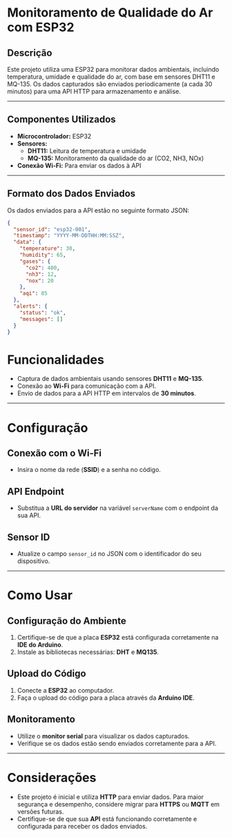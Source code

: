 # Monitoramento de Qualidade do Ar com ESP32

## Descrição
Este projeto utiliza uma ESP32 para monitorar dados ambientais, incluindo temperatura, umidade e qualidade do ar, com base em sensores DHT11 e MQ-135. Os dados capturados são enviados periodicamente (a cada 30 minutos) para uma API HTTP para armazenamento e análise.

---

## Componentes Utilizados
- **Microcontrolador:** ESP32
- **Sensores:**
  - **DHT11:** Leitura de temperatura e umidade
  - **MQ-135:** Monitoramento da qualidade do ar (CO2, NH3, NOx)
- **Conexão Wi-Fi:** Para enviar os dados à API

---

## Formato dos Dados Enviados
Os dados enviados para a API estão no seguinte formato JSON:

```json
{
  "sensor_id": "esp32-001",
  "timestamp": "YYYY-MM-DDTHH:MM:SSZ",
  "data": {
    "temperature": 30,
    "humidity": 65,
    "gases": {
      "co2": 400,
      "nh3": 12,
      "nox": 20
    },
    "aqi": 85
  },
  "alerts": {
    "status": "ok",
    "messages": []
  }
}
```

# Funcionalidades

- Captura de dados ambientais usando sensores **DHT11** e **MQ-135**.
- Conexão ao **Wi-Fi** para comunicação com a API.
- Envio de dados para a API HTTP em intervalos de **30 minutos**.

---

# Configuração

## Conexão com o Wi-Fi
- Insira o nome da rede (**SSID**) e a senha no código.

## API Endpoint
- Substitua a **URL do servidor** na variável `serverName` com o endpoint da sua API.

## Sensor ID
- Atualize o campo `sensor_id` no JSON com o identificador do seu dispositivo.

---

# Como Usar

## Configuração do Ambiente
1. Certifique-se de que a placa **ESP32** está configurada corretamente na **IDE do Arduino**.
2. Instale as bibliotecas necessárias: **DHT** e **MQ135**.

## Upload do Código
1. Conecte a **ESP32** ao computador.
2. Faça o upload do código para a placa através da **Arduino IDE**.

## Monitoramento
- Utilize o **monitor serial** para visualizar os dados capturados.
- Verifique se os dados estão sendo enviados corretamente para a API.

---

# Considerações

- Este projeto é inicial e utiliza **HTTP** para enviar dados. Para maior segurança e desempenho, considere migrar para **HTTPS** ou **MQTT** em versões futuras.
- Certifique-se de que sua **API** está funcionando corretamente e configurada para receber os dados enviados.
